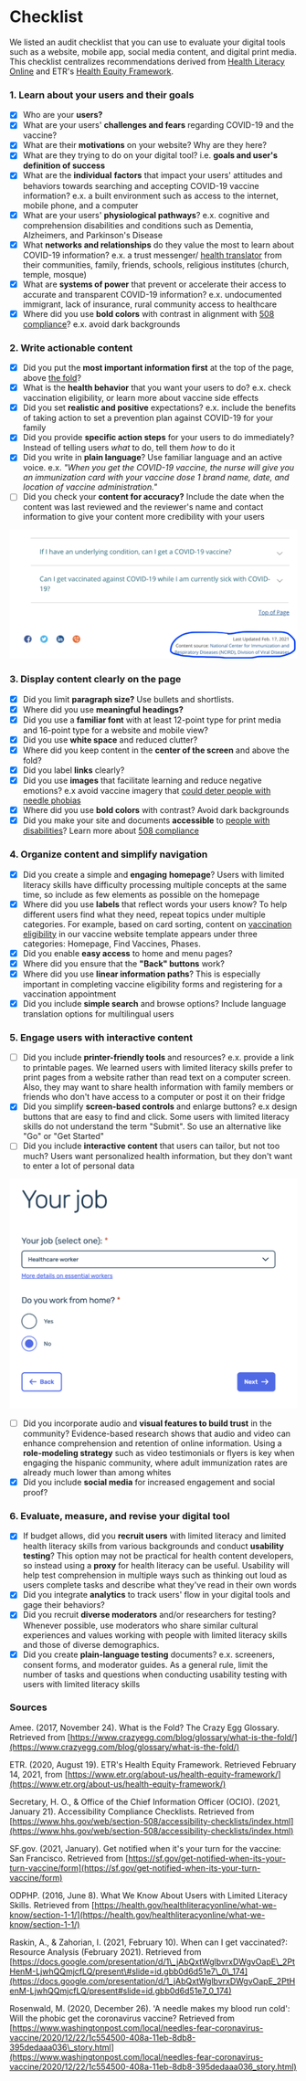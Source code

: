# Checklist

We listed an audit checklist that you can use to evaluate your digital tools such as a website, mobile app, social media content, and digital print media. This checklist centralizes recommendations derived from [Health Literacy Online](https://health.gov/healthliteracyonline/) and ETR's [Health Equity Framework](https://journals.sagepub.com/doi/full/10.1177/1524839920950730).

### 1. Learn about your users and their goals

* [x] Who are your **users?**
* [x] What are your users' **challenges and fears** regarding COVID-19 and the vaccine?
* [x] What are their **motivations** on your website? Why are they here?
* [x] What are they trying to do on your digital tool? i.e. **goals and user's definition of success**
* [x] What are the **individual** **factors** that impact your users' attitudes and behaviors towards searching and accepting COVID-19 vaccine information? e.x. a built environment such as access to the internet, mobile phone, and a computer
* [x] What are your users' **physiological pathways**? e.x. cognitive and comprehension disabilities and conditions such as Dementia, Alzheimers, and Parkinson's Disease
* [x] What **networks and relationships** do they value the most to learn about COVID-19 information? e.x. a trust messenger/ [health translator](https://www.usdigitalresponse.org/39-voices-_-covid-sprint-_-full-deck/) from their communities, family, friends, schools, religious institutes \(church, temple, mosque\)
* [x] What are **systems of power** that prevent or accelerate their access to accurate and transparent COVID-19 information? e.x. undocumented immigrant, lack of insurance, rural community access to healthcare
* [x] Where did you use **bold colors** with contrast in alignment with [508 compliance](https://www.hhs.gov/web/section-508/accessibility-checklists/index.html)? e.x. avoid dark backgrounds

### 2. Write actionable content

* [x] Did you put the **most important information first** at the top of the page, above [the fold](https://www.crazyegg.com/blog/glossary/what-is-the-fold/)?
* [x] What is the **health behavior** that you want your users to do? e.x. check vaccination eligibility, or learn more about vaccine side effects
* [x] Did you set **realistic and positive** expectations? e.x. include the benefits of taking action to set a prevention plan against COVID-19 for your family
* [x] Did you provide **specific action steps** for your users to do immediately? Instead of telling users _what_ to do, tell them _how_ to do it
* [x] Did you write in **plain language**? Use familiar language and an active voice. e.x. _"When you get the COVID-19 vaccine, the nurse will give you an immunization card with your vaccine dose 1 brand name, date, and location of vaccine administration."_
* [ ] Did you check your **content for accuracy?** Include the date when the content was last reviewed and the reviewer's name and contact information to give your content more credibility with your users

![CDC COVID-19 Frequently Asked Questions \(FAQ\) page](../.gitbook/assets/screen-shot-2021-02-17-at-4.53.21-pm%20%281%29.png)

### **3. Display content clearly on the page**

* [x] Did you limit **paragraph size?** Use bullets and shortlists.
* [x] Where did you use **meaningful** **headings?**
* [x] Did you use a **familiar font** with at least 12-point type for print media and 16-point type for a website and mobile view?
* [x] Did you use **white space** and reduced clutter?
* [x] Where did you keep content in the **center of the screen** and above the fold?
* [x] Did you label **links** clearly?
* [x] Did you use **images** that facilitate learning and reduce negative emotions? e.x avoid vaccine imagery that [could deter people with needle phobias](https://www.washingtonpost.com/local/needles-fear-coronavirus-vaccine/2020/12/22/1c554500-408a-11eb-8db8-395dedaaa036_story.html)
* [x] Where did you use **bold colors** with contrast? Avoid dark backgrounds
* [x] Did you make your site and documents **accessible** to [people with disabilities](../key-population-considerations/people-with-disabilities.md)? Learn more about [508 compliance](https://www.hhs.gov/web/section-508/accessibility-checklists/index.html)

### 4. Organize content and simplify navigation

* [x] Did you create a simple and **engaging** **homepage**? Users with limited literacy skills have difficulty processing multiple concepts at the same time, so include as few elements as possible on the homepage
* [x] Where did you use **labels** that reflect words your users know? To help different users find what they need, repeat topics under multiple categories. For example, based on card sorting, content on [vaccination eligibility](https://www.figma.com/proto/dyiSesOAZM9NIDqogoqbdr/USDR-Vaccine-Website-Template?node-id=737%3A379&scaling=min-zoom) in our vaccine website template appears under three categories: Homepage, Find Vaccines, Phases.
* [x] Did you enable **easy access** to home and menu pages?
* [x] Where did you ensure that the **"Back" buttons** work? 
* [x] Where did you use **linear information paths**? This is especially important in completing vaccine eligibility forms and registering for a vaccination appointment
* [x] Did you include **simple search** and browse options? Include language translation options for multilingual users

### 5. Engage users with interactive content

* [ ] Did you include **printer-friendly tools** and resources? e.x. provide a link to printable pages. We learned users with limited literacy skills prefer to print pages from a website rather than read text on a computer screen. Also, they may want to share health information with family members or friends who don't have access to a computer or post it on their fridge
* [x] Did you simplify **screen-based controls** and enlarge buttons? e.x design buttons that are easy to find and click. Some users with limited literacy skills do not understand the term "Submit". So use an alternative like "Go" or "Get Started"
* [ ] Did you include **interactive content** that users can tailor, but not too much? Users want personalized health information, but they don't want to enter a lot of personal data

![San Francisco Vaccine Notification Webpage](../.gitbook/assets/screen-shot-2021-02-17-at-6.52.43-pm%20%281%29.png)

* [ ] Did you incorporate audio and **visual features to build trust** in the community? Evidence-based research shows that audio and video can enhance comprehension and retention of online information. Using a **role-modeling strategy** such as video testimonials or flyers is key when engaging the hispanic community, where adult immunization rates are already much lower than among whites
* [x] Did you include **social media** for increased engagement and social proof?

### 6. Evaluate, measure, and revise your digital tool

* [x] If budget allows, did you **recruit users** with limited literacy and limited health literacy skills from various backgrounds and conduct **usability testing**? This option may not be practical for health content developers, so instead using a **proxy** for health literacy can be useful. Usability will help test comprehension in multiple ways such as thinking out loud as users complete tasks and describe what they've read in their own words
* [x] Did you integrate **analytics** to track users' flow in your digital tools and gage their behaviors?
* [x] Did you recruit **diverse moderators** and/or researchers for testing? Whenever possible, use moderators who share similar cultural experiences and values working with people with limited literacy skills and those of diverse demographics.
* [x] Did you create **plain-language testing** documents? e.x. screeners, consent forms, and moderator guides. As a general rule, limit the number of tasks and questions when conducting usability testing with users with limited literacy skills

### Sources

Amee. \(2017, November 24\). What is the Fold? The Crazy Egg Glossary. Retrieved from [https://www.crazyegg.com/blog/glossary/what-is-the-fold/](https://www.crazyegg.com/blog/glossary/what-is-the-fold/)

ETR. \(2020, August 19\). ETR's Health Equity Framework. Retrieved February 14, 2021, from [https://www.etr.org/about-us/health-equity-framework/](https://www.etr.org/about-us/health-equity-framework/) 

Secretary, H. O., & Office of the Chief Information Officer \(OCIO\). \(2021, January 21\). Accessibility Compliance Checklists. Retrieved from [https://www.hhs.gov/web/section-508/accessibility-checklists/index.html](https://www.hhs.gov/web/section-508/accessibility-checklists/index.html)

SF.gov. \(2021, January\). Get notified when it's your turn for the vaccine: San Francisco. Retrieved from [https://sf.gov/get-notified-when-its-your-turn-vaccine/form](https://sf.gov/get-notified-when-its-your-turn-vaccine/form)

ODPHP. \(2016, June 8\). What We Know About Users with Limited Literacy Skills. Retrieved from [https://health.gov/healthliteracyonline/what-we-know/section-1-1/](https://health.gov/healthliteracyonline/what-we-know/section-1-1/) 

Raskin, A., & Zahorian, I. \(2021, February 10\). When can I get vaccinated?: Resource Analysis \(February 2021\). Retrieved from [https://docs.google.com/presentation/d/1\_jAbQxtWglbvrxDWgvOapE\_2PtHenM-LjwhQQmjcfLQ/present\#slide=id.gbb0d6d51e7\_0\_174](https://docs.google.com/presentation/d/1_jAbQxtWglbvrxDWgvOapE_2PtHenM-LjwhQQmjcfLQ/present#slide=id.gbb0d6d51e7_0_174)

Rosenwald, M. \(2020, December 26\). 'A needle makes my blood run cold': Will the phobic get the coronavirus vaccine? Retrieved from [https://www.washingtonpost.com/local/needles-fear-coronavirus-vaccine/2020/12/22/1c554500-408a-11eb-8db8-395dedaaa036\_story.html](https://www.washingtonpost.com/local/needles-fear-coronavirus-vaccine/2020/12/22/1c554500-408a-11eb-8db8-395dedaaa036_story.html)

